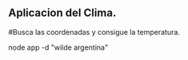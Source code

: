 ## Aplicacion del Clima.

#Busca las coordenadas y consigue la temperatura.



node app -d "wilde argentina"